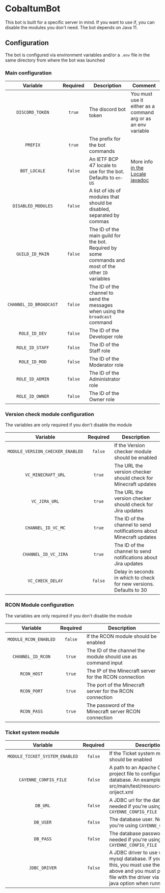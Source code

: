# CobaltumBot
This bot is built for a specific server in mind. If you want to use if, you can disable the modules you don't need.
The bot depends on Java 11.

## Configuration
The bot is configured via environment variables and/or a `.env` file in the same directory from where the bot was launched

### Main configuration
| Variable               | Required | Description                      | Comment     |
| :--------------------: | :------: | -------------------------------- | ----------- |
| `DISCORD_TOKEN`        | `true`   | The discord bot token            | You must use it either as a command arg or as an env variable |
| `PREFIX`               | `true`   | The prefix for the bot commands  |
| `BOT_LOCALE`           | `false`  | An IETF BCP 47 locale to use for the bot. Defaults to `en-US` | More info [in the Locale javadoc](https://docs.oracle.com/en/java/javase/11/docs/api/java.base/java/util/Locale.html#forLanguageTag(java.lang.String)) |
| `DISABLED_MODULES`     | `false`  | A list of ids of modules that should be disabled, separated by commas |
| `GUILD_ID_MAIN`        | `false`  | The ID of the main guild for the bot. Required by some commands and most of the other `ID` variables |
| `CHANNEL_ID_BROADCAST` | `false`  | The ID of the channel to send the messages when using the `broadcast` command |
| `ROLE_ID_DEV`          | `false`  | The ID of the Developer role     |
| `ROLE_ID_STAFF`        | `false`  | The ID of the Staff role         |
| `ROLE_ID_MOD`          | `false`  | The ID of the Moderator role     |
| `ROLE_ID_ADMIN`        | `false`  | The ID of the Administrator role |
| `ROLE_ID_OWNER`        | `false`  | The ID of the Owner role         |

### Version check module configuration
The variables are only required if you don't disable the module

| Variable                         | Required | Description                                                         |
| :------------------------------: | :------: | ------------------------------------------------------------------- |
| `MODULE_VERSION_CHECKER_ENABLED` | `false`  | If the Version checker module should be enabled                     |
| `VC_MINECRAFT_URL`               | `true`   | The URL the version checker should check for Minecraft updates      |
| `VC_JIRA_URL`                    | `true`   | The URL the version checker should check for Jira updates           |
| `CHANNEL_ID_VC_MC`               | `true`   | The ID of the channel to send notifications about Minecraft updates |
| `CHANNEL_ID_VC_JIRA`             | `true`   | The ID of the channel to send notifications about Jira updates      |
| `VC_CHECK_DELAY`                 | `false`  | Delay in seconds in which to check for new versions. Defaults to 30 | 

### RCON Module configuration
The variables are only required if you don't disable the module

| Variable              | Required | Description                                                  |
| :-------------------: | :------: | ------------------------------------------------------------ |
| `MODULE_RCON_ENABLED` | `false`  | If the RCON module should be enabled                         |
| `CHANNEL_ID_RCON`     | `true`   | The ID of the channel the module should use as command input |
| `RCON_HOST`           | `true`   | The IP of the Minecraft server for the RCON connection       |
| `RCON_PORT`           | `true`   | The port of the Minecraft server for the RCON connection     |
| `RCON_PASS`           | `true`   | The password of the Minecraft server RCON connection         |

### Ticket system module
| Variable                       | Required | Description                                   |
| :----------------------------: | :------: | --------------------------------------------- |
| `MODULE_TICKET_SYSTEM_ENABLED` | `false`  | If the Ticket system module should be enabled |
| `CAYENNE_CONFIG_FILE`          | `false`  | A path to an Apache Cayenne project file to configure the tickets database. An example file is at src/main/test/resources/cayenne-oriject.xml |
| `DB_URL`                       | `false`  | A JDBC url for the database. Not needed if you're using `CAYENNE_CONFIG_FILE` |
| `DB_USER`                      | `false`  | The database user. Not needed if you're using `CAYENNE_CONFIG_FILE` |
| `DB_PASS`                      | `false`  | The database password. Not needed if you're using `CAYENNE_CONFIG_FILE` |
| `JDBC_DRIVER`                  | `false`  | A JDBC driver to use with a non mysql database. If you are using this, you must use the `DB` variables above and you must provide a jar file with the driver via `-classpath` java option when running the bot. |


